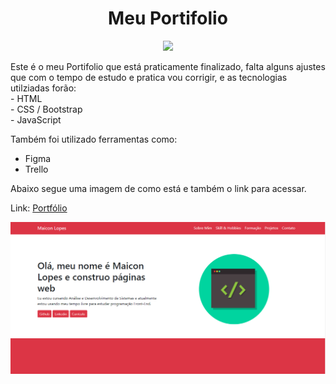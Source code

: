 <h1 align="center">Meu Portifolio</h1>
<p align="center">
<img src="http://img.shields.io/static/v1?label=STATUS&message=EM%20DESENVOLVIMENTO&color=GREEN&style=for-the-badge"> 
</p>

<p>Este é o meu Portifolio que está praticamente finalizado, falta alguns ajustes que com o tempo de estudo e pratica vou corrigir, e as tecnologias utilziadas forão: <br>
- HTML <br>
- CSS / Bootstrap <br>  
- JavaScript<br>

Também foi utilizado ferramentas como: <br>
- Figma <br>
- Trello
</p>

<p>Abaixo segue uma imagem de como está e também o link para acessar.</p>
<p>Link: <a href="https://maicon-lopezz-pt.netlify.app/" target="_blank">Portfólio</a></p>

<p>
  <img src="https://github.com/LoLpezz/Meu-Portf-lio/blob/main/Portfolio.PNG">
</p>
